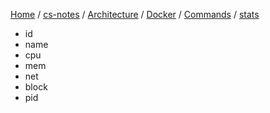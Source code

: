 [Home](https://mengxianbin.github.io) /
[cs-notes](https://mengxianbin.github.io/cs-notes/site) /
[Architecture](https://mengxianbin.github.io/cs-notes/site/Architecture) /
[Docker](https://mengxianbin.github.io/cs-notes/site/Architecture/Docker) /
[Commands](https://mengxianbin.github.io/cs-notes/site/Architecture/Docker/Commands) /
[stats](https://mengxianbin.github.io/cs-notes/site/Architecture/Docker/Commands/stats)

* id
* name
* cpu
* mem
* net
* block
* pid
